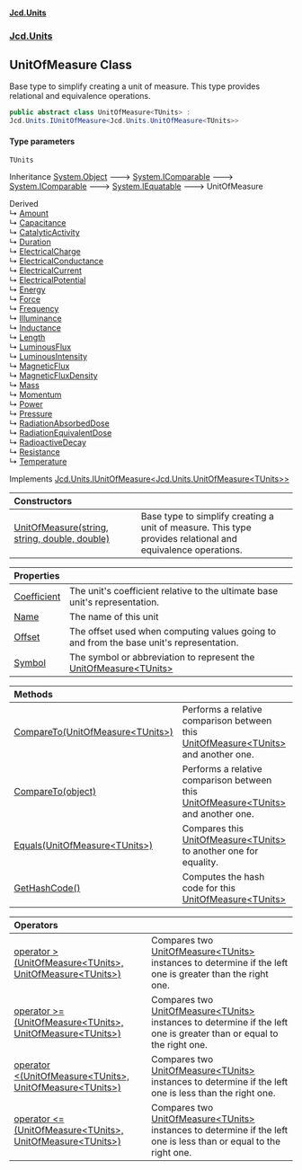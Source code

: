 #### [Jcd.Units](index.md 'index')
### [Jcd.Units](Jcd.Units.md 'Jcd.Units')

## UnitOfMeasure<TUnits> Class

Base type to simplify creating a unit of measure. This type provides relational and equivalence operations.

```csharp
public abstract class UnitOfMeasure<TUnits> :
Jcd.Units.IUnitOfMeasure<Jcd.Units.UnitOfMeasure<TUnits>>
```
#### Type parameters

<a name='Jcd.Units.UnitOfMeasure_TUnits_.TUnits'></a>

`TUnits`

Inheritance [System.Object](https://docs.microsoft.com/en-us/dotnet/api/System.Object 'System.Object') &#129106; [System.IComparable](https://docs.microsoft.com/en-us/dotnet/api/System.IComparable 'System.IComparable') &#129106; [System.IComparable](https://docs.microsoft.com/en-us/dotnet/api/System.IComparable 'System.IComparable') &#129106; [System.IEquatable](https://docs.microsoft.com/en-us/dotnet/api/System.IEquatable 'System.IEquatable') &#129106; UnitOfMeasure<TUnits>

Derived  
&#8627; [Amount](Jcd.Units.UnitTypes.Amount.md 'Jcd.Units.UnitTypes.Amount')  
&#8627; [Capacitance](Jcd.Units.UnitTypes.Capacitance.md 'Jcd.Units.UnitTypes.Capacitance')  
&#8627; [CatalyticActivity](Jcd.Units.UnitTypes.CatalyticActivity.md 'Jcd.Units.UnitTypes.CatalyticActivity')  
&#8627; [Duration](Jcd.Units.UnitTypes.Duration.md 'Jcd.Units.UnitTypes.Duration')  
&#8627; [ElectricalCharge](Jcd.Units.UnitTypes.ElectricalCharge.md 'Jcd.Units.UnitTypes.ElectricalCharge')  
&#8627; [ElectricalConductance](Jcd.Units.UnitTypes.ElectricalConductance.md 'Jcd.Units.UnitTypes.ElectricalConductance')  
&#8627; [ElectricalCurrent](Jcd.Units.UnitTypes.ElectricalCurrent.md 'Jcd.Units.UnitTypes.ElectricalCurrent')  
&#8627; [ElectricalPotential](Jcd.Units.UnitTypes.ElectricalPotential.md 'Jcd.Units.UnitTypes.ElectricalPotential')  
&#8627; [Energy](Jcd.Units.UnitTypes.Energy.md 'Jcd.Units.UnitTypes.Energy')  
&#8627; [Force](Jcd.Units.UnitTypes.Force.md 'Jcd.Units.UnitTypes.Force')  
&#8627; [Frequency](Jcd.Units.UnitTypes.Frequency.md 'Jcd.Units.UnitTypes.Frequency')  
&#8627; [Illuminance](Jcd.Units.UnitTypes.Illuminance.md 'Jcd.Units.UnitTypes.Illuminance')  
&#8627; [Inductance](Jcd.Units.UnitTypes.Inductance.md 'Jcd.Units.UnitTypes.Inductance')  
&#8627; [Length](Jcd.Units.UnitTypes.Length.md 'Jcd.Units.UnitTypes.Length')  
&#8627; [LuminousFlux](Jcd.Units.UnitTypes.LuminousFlux.md 'Jcd.Units.UnitTypes.LuminousFlux')  
&#8627; [LuminousIntensity](Jcd.Units.UnitTypes.LuminousIntensity.md 'Jcd.Units.UnitTypes.LuminousIntensity')  
&#8627; [MagneticFlux](Jcd.Units.UnitTypes.MagneticFlux.md 'Jcd.Units.UnitTypes.MagneticFlux')  
&#8627; [MagneticFluxDensity](Jcd.Units.UnitTypes.MagneticFluxDensity.md 'Jcd.Units.UnitTypes.MagneticFluxDensity')  
&#8627; [Mass](Jcd.Units.UnitTypes.Mass.md 'Jcd.Units.UnitTypes.Mass')  
&#8627; [Momentum](Jcd.Units.UnitTypes.Momentum.md 'Jcd.Units.UnitTypes.Momentum')  
&#8627; [Power](Jcd.Units.UnitTypes.Power.md 'Jcd.Units.UnitTypes.Power')  
&#8627; [Pressure](Jcd.Units.UnitTypes.Pressure.md 'Jcd.Units.UnitTypes.Pressure')  
&#8627; [RadiationAbsorbedDose](Jcd.Units.UnitTypes.RadiationAbsorbedDose.md 'Jcd.Units.UnitTypes.RadiationAbsorbedDose')  
&#8627; [RadiationEquivalentDose](Jcd.Units.UnitTypes.RadiationEquivalentDose.md 'Jcd.Units.UnitTypes.RadiationEquivalentDose')  
&#8627; [RadioactiveDecay](Jcd.Units.UnitTypes.RadioactiveDecay.md 'Jcd.Units.UnitTypes.RadioactiveDecay')  
&#8627; [Resistance](Jcd.Units.UnitTypes.Resistance.md 'Jcd.Units.UnitTypes.Resistance')  
&#8627; [Temperature](Jcd.Units.UnitTypes.Temperature.md 'Jcd.Units.UnitTypes.Temperature')

Implements [Jcd.Units.IUnitOfMeasure&lt;](Jcd.Units.IUnitOfMeasure_TUnits_.md 'Jcd.Units.IUnitOfMeasure<TUnits>')[Jcd.Units.UnitOfMeasure&lt;](Jcd.Units.UnitOfMeasure_TUnits_.md 'Jcd.Units.UnitOfMeasure<TUnits>')[TUnits](Jcd.Units.UnitOfMeasure_TUnits_.md#Jcd.Units.UnitOfMeasure_TUnits_.TUnits 'Jcd.Units.UnitOfMeasure<TUnits>.TUnits')[&gt;](Jcd.Units.UnitOfMeasure_TUnits_.md 'Jcd.Units.UnitOfMeasure<TUnits>')[&gt;](Jcd.Units.IUnitOfMeasure_TUnits_.md 'Jcd.Units.IUnitOfMeasure<TUnits>')

| Constructors | |
| :--- | :--- |
| [UnitOfMeasure(string, string, double, double)](Jcd.Units.UnitOfMeasure_TUnits_.UnitOfMeasure(string,string,double,double).md 'Jcd.Units.UnitOfMeasure<TUnits>.UnitOfMeasure(string, string, double, double)') | Base type to simplify creating a unit of measure. This type provides relational and equivalence operations. |

| Properties | |
| :--- | :--- |
| [Coefficient](Jcd.Units.UnitOfMeasure_TUnits_.Coefficient.md 'Jcd.Units.UnitOfMeasure<TUnits>.Coefficient') | The unit's coefficient relative to the ultimate base unit's representation. |
| [Name](Jcd.Units.UnitOfMeasure_TUnits_.Name.md 'Jcd.Units.UnitOfMeasure<TUnits>.Name') | The name of this unit |
| [Offset](Jcd.Units.UnitOfMeasure_TUnits_.Offset.md 'Jcd.Units.UnitOfMeasure<TUnits>.Offset') | The offset used when computing values going to and from the base unit's representation. |
| [Symbol](Jcd.Units.UnitOfMeasure_TUnits_.Symbol.md 'Jcd.Units.UnitOfMeasure<TUnits>.Symbol') | The symbol or abbreviation to represent the [UnitOfMeasure&lt;TUnits&gt;](Jcd.Units.UnitOfMeasure_TUnits_.md 'Jcd.Units.UnitOfMeasure<TUnits>') |

| Methods | |
| :--- | :--- |
| [CompareTo(UnitOfMeasure&lt;TUnits&gt;)](Jcd.Units.UnitOfMeasure_TUnits_.CompareTo(Jcd.Units.UnitOfMeasure_TUnits_).md 'Jcd.Units.UnitOfMeasure<TUnits>.CompareTo(Jcd.Units.UnitOfMeasure<TUnits>)') | Performs a relative comparison between this [UnitOfMeasure&lt;TUnits&gt;](Jcd.Units.UnitOfMeasure_TUnits_.md 'Jcd.Units.UnitOfMeasure<TUnits>') and another one. |
| [CompareTo(object)](Jcd.Units.UnitOfMeasure_TUnits_.CompareTo(object).md 'Jcd.Units.UnitOfMeasure<TUnits>.CompareTo(object)') | Performs a relative comparison between this [UnitOfMeasure&lt;TUnits&gt;](Jcd.Units.UnitOfMeasure_TUnits_.md 'Jcd.Units.UnitOfMeasure<TUnits>') and another one. |
| [Equals(UnitOfMeasure&lt;TUnits&gt;)](Jcd.Units.UnitOfMeasure_TUnits_.Equals(Jcd.Units.UnitOfMeasure_TUnits_).md 'Jcd.Units.UnitOfMeasure<TUnits>.Equals(Jcd.Units.UnitOfMeasure<TUnits>)') | Compares this [UnitOfMeasure&lt;TUnits&gt;](Jcd.Units.UnitOfMeasure_TUnits_.md 'Jcd.Units.UnitOfMeasure<TUnits>') to another one for equality. |
| [GetHashCode()](Jcd.Units.UnitOfMeasure_TUnits_.GetHashCode().md 'Jcd.Units.UnitOfMeasure<TUnits>.GetHashCode()') | Computes the hash code for this [UnitOfMeasure&lt;TUnits&gt;](Jcd.Units.UnitOfMeasure_TUnits_.md 'Jcd.Units.UnitOfMeasure<TUnits>') |

| Operators | |
| :--- | :--- |
| [operator &gt;(UnitOfMeasure&lt;TUnits&gt;, UnitOfMeasure&lt;TUnits&gt;)](Jcd.Units.UnitOfMeasure_TUnits_.op_GreaterThan(Jcd.Units.UnitOfMeasure_TUnits_,Jcd.Units.UnitOfMeasure_TUnits_).md 'Jcd.Units.UnitOfMeasure<TUnits>.op_GreaterThan(Jcd.Units.UnitOfMeasure<TUnits>, Jcd.Units.UnitOfMeasure<TUnits>)') | Compares two [UnitOfMeasure&lt;TUnits&gt;](Jcd.Units.UnitOfMeasure_TUnits_.md 'Jcd.Units.UnitOfMeasure<TUnits>') instances to determine if the left one is greater than the right one. |
| [operator &gt;=(UnitOfMeasure&lt;TUnits&gt;, UnitOfMeasure&lt;TUnits&gt;)](Jcd.Units.UnitOfMeasure_TUnits_.op_GreaterThanOrEqual(Jcd.Units.UnitOfMeasure_TUnits_,Jcd.Units.UnitOfMeasure_TUnits_).md 'Jcd.Units.UnitOfMeasure<TUnits>.op_GreaterThanOrEqual(Jcd.Units.UnitOfMeasure<TUnits>, Jcd.Units.UnitOfMeasure<TUnits>)') | Compares two [UnitOfMeasure&lt;TUnits&gt;](Jcd.Units.UnitOfMeasure_TUnits_.md 'Jcd.Units.UnitOfMeasure<TUnits>') instances to determine if the left one is greater than or equal to the right one. |
| [operator &lt;(UnitOfMeasure&lt;TUnits&gt;, UnitOfMeasure&lt;TUnits&gt;)](Jcd.Units.UnitOfMeasure_TUnits_.op_LessThan(Jcd.Units.UnitOfMeasure_TUnits_,Jcd.Units.UnitOfMeasure_TUnits_).md 'Jcd.Units.UnitOfMeasure<TUnits>.op_LessThan(Jcd.Units.UnitOfMeasure<TUnits>, Jcd.Units.UnitOfMeasure<TUnits>)') | Compares two [UnitOfMeasure&lt;TUnits&gt;](Jcd.Units.UnitOfMeasure_TUnits_.md 'Jcd.Units.UnitOfMeasure<TUnits>') instances to determine if the left one is less than the right one. |
| [operator &lt;=(UnitOfMeasure&lt;TUnits&gt;, UnitOfMeasure&lt;TUnits&gt;)](Jcd.Units.UnitOfMeasure_TUnits_.op_LessThanOrEqual(Jcd.Units.UnitOfMeasure_TUnits_,Jcd.Units.UnitOfMeasure_TUnits_).md 'Jcd.Units.UnitOfMeasure<TUnits>.op_LessThanOrEqual(Jcd.Units.UnitOfMeasure<TUnits>, Jcd.Units.UnitOfMeasure<TUnits>)') | Compares two [UnitOfMeasure&lt;TUnits&gt;](Jcd.Units.UnitOfMeasure_TUnits_.md 'Jcd.Units.UnitOfMeasure<TUnits>') instances to determine if the left one is less than or equal to the right one. |
